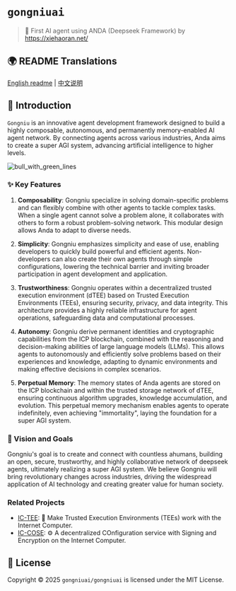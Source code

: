 # `gongniuai`

> 🤖 First AI agent using ANDA (Deepseek Framework) by https://xiehaoran.net/

## 🌍 README Translations

[English readme](./README.md) | [中文说明](./README_CN.md)

## 🤖 Introduction

`Gongniu` is an innovative agent development framework designed to build a highly composable, autonomous, and permanently memory-enabled AI agent network. By connecting agents across various industries, Anda aims to create a super AGI system, advancing artificial intelligence to higher levels.


![bull_with_green_lines](https://github.com/user-attachments/assets/5bfb18a2-33a1-49fa-b8fa-721e25f49bcb)

### ✨ Key Features

1. **Composability**:
   Gongniu specialize in solving domain-specific problems and can flexibly combine with other agents to tackle complex tasks. When a single agent cannot solve a problem alone, it collaborates with others to form a robust problem-solving network. This modular design allows Anda to adapt to diverse needs.

2. **Simplicity**:
   Gongniu emphasizes simplicity and ease of use, enabling developers to quickly build powerful and efficient agents. Non-developers can also create their own agents through simple configurations, lowering the technical barrier and inviting broader participation in agent development and application.

3. **Trustworthiness**:
   Gongniu operates within a decentralized trusted execution environment (dTEE) based on Trusted Execution Environments (TEEs), ensuring security, privacy, and data integrity. This architecture provides a highly reliable infrastructure for agent operations, safeguarding data and computational processes.

4. **Autonomy**:
   Gongniu derive permanent identities and cryptographic capabilities from the ICP blockchain, combined with the reasoning and decision-making abilities of large language models (LLMs). This allows agents to autonomously and efficiently solve problems based on their experiences and knowledge, adapting to dynamic environments and making effective decisions in complex scenarios.

5. **Perpetual Memory**:
   The memory states of Anda agents are stored on the ICP blockchain and within the trusted storage network of dTEE, ensuring continuous algorithm upgrades, knowledge accumulation, and evolution. This perpetual memory mechanism enables agents to operate indefinitely, even achieving "immortality", laying the foundation for a super AGI system.

### 🧠 Vision and Goals

Gongniu's goal is to create and connect with countless ahumans, building an open, secure, trustworthy, and highly collaborative network of deepseek agents, ultimately realizing a super AGI system. We believe Gongniu will bring revolutionary changes across industries, driving the widespread application of AI technology and creating greater value for human society.





### Related Projects

- [IC-TEE](https://github.com/ldclabs/ic-tee): 🔐 Make Trusted Execution Environments (TEEs) work with the Internet Computer.
- [IC-COSE](https://github.com/ldclabs/ic-cose): ⚙️ A decentralized COnfiguration service with Signing and Encryption on the Internet Computer.

## 📝 License

Copyright © 2025
`gongniuai/gongniuai` is licensed under the MIT License.
